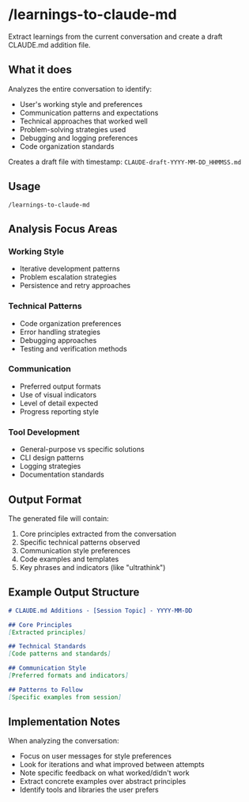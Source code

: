 # /learnings-to-claude-md

Extract learnings from the current conversation and create a draft CLAUDE.md addition file.

## What it does

Analyzes the entire conversation to identify:
- User's working style and preferences
- Communication patterns and expectations
- Technical approaches that worked well
- Problem-solving strategies used
- Debugging and logging preferences
- Code organization standards

Creates a draft file with timestamp: `CLAUDE-draft-YYYY-MM-DD_HHMMSS.md`

## Usage

```
/learnings-to-claude-md
```

## Analysis Focus Areas

### Working Style
- Iterative development patterns
- Problem escalation strategies
- Persistence and retry approaches

### Technical Patterns
- Code organization preferences
- Error handling strategies
- Debugging approaches
- Testing and verification methods

### Communication
- Preferred output formats
- Use of visual indicators
- Level of detail expected
- Progress reporting style

### Tool Development
- General-purpose vs specific solutions
- CLI design patterns
- Logging strategies
- Documentation standards

## Output Format

The generated file will contain:
1. Core principles extracted from the conversation
2. Specific technical patterns observed
3. Communication style preferences
4. Code examples and templates
5. Key phrases and indicators (like "ultrathink")

## Example Output Structure

```markdown
# CLAUDE.md Additions - [Session Topic] - YYYY-MM-DD

## Core Principles
[Extracted principles]

## Technical Standards
[Code patterns and standards]

## Communication Style
[Preferred formats and indicators]

## Patterns to Follow
[Specific examples from session]
```

## Implementation Notes

When analyzing the conversation:
- Focus on user messages for style preferences
- Look for iterations and what improved between attempts
- Note specific feedback on what worked/didn't work
- Extract concrete examples over abstract principles
- Identify tools and libraries the user prefers